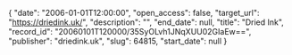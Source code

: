 {
  "date": "2006-01-01T12:00:00", 
  "open_access": false, 
  "target_url": "https://driedink.uk/", 
  "description": "", 
  "end_date": null, 
  "title": "Dried Ink", 
  "record_id": "20060101T120000/35SyOLvh1JNqXUU02GIaEw==", 
  "publisher": "driedink.uk", 
  "slug": 64815, 
  "start_date": null
}

